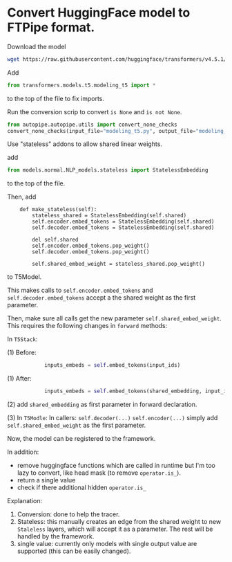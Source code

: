 # Convert HuggingFace model to FTPipe format.

Download the model
```sh
wget https://raw.githubusercontent.com/huggingface/transformers/v4.5.1/src/transformers/models/t5/modeling_t5.py
```

Add
```python
from transformers.models.t5.modeling_t5 import *
```
to the top of the file to fix imports.

Run the conversion scrip to convert `is None` and `is not None`.

```python
from autopipe.autopipe.utils import convert_none_checks
convert_none_checks(input_file="modeling_t5.py", output_file="modeling_t5.py")
```

Use "stateless" addons to allow shared linear weights.

add
```python
from models.normal.NLP_models.stateless import StatelessEmbedding
```
to the top of the file.

Then, add
```
    def make_stateless(self):
        stateless_shared = StatelessEmbedding(self.shared)
        self.encoder.embed_tokens = StatelessEmbedding(self.shared)
        self.decoder.embed_tokens = StatelessEmbedding(self.shared)

        del self.shared
        self.encoder.embed_tokens.pop_weight()
        self.decoder.embed_tokens.pop_weight()

        self.shared_embed_weight = stateless_shared.pop_weight()
```
to T5Model.

This makes calls to `self.encoder.embed_tokens` and `self.decoder.embed_tokens` accept a the shared weight as the first parameter.

Then, make sure all calls get the new parameter  `self.shared_embed_weight`.
This requires the following changes in `forward` methods:

In `T5Stack`:

(1) Before:
```python
            inputs_embeds = self.embed_tokens(input_ids)
```

(1) After:
```python
            inputs_embeds = self.embed_tokens(shared_embedding, input_ids)
```

(2) add `shared_embedding` as first parameter in forward declaration.


(3) In `T5Modle`:
In callers:
`self.decoder(...)`
`self.encoder(...)`
simply add `self.shared_embed_weight` as the first parameter.

Now, the model can be registered to the framework. 

In addition: 
 - remove huggingface functions which are called in runtime but I'm too lazy to convert, like head mask (to remove `operator.is_`).
 - return a single value
 - check if there additional hidden `operator.is_`

Explanation: 
1. Conversion: done to help the tracer. 
2. Stateless: this manually creates an edge from the shared weight to new `Staleless` layers, which will accept it as a parameter.
The rest will be handled by the framework.
3. single value: currently only models with single output value are supported (this can be easily changed).





